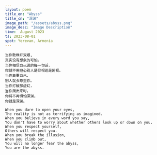 ```yaml
---
layout: poem
title_en: "Abyss"
title_cn: "深渊"
image_path: "/assets/abyss.png"
image_desc: "Image Description"
time:  August 2023
ts: 2023-08-01
spot: Yerevan, Armenia
---
```


    当你敢睁开双眼,  
    真实没有想象的可怕。  
    当你相信自己说的每一句话，  
    你就不用担心别人是仰视还是俯视。  
    当你尊重自己，  
    别人就会尊重你。  
    当你打破那虚幻，  
    当你爬出来时，  
    你将不再惧怕深渊，  
    你就是深渊。  

<!--split-->

    When you dare to open your eyes,  
    The reality is not as terrifying as imagined.  
    When you believe in every word you say,  
    You don't have to worry about whether others look up or down on you.  
    When you respect yourself,  
    Others will respect you.  
    When you break the illusion,  
    When you climb out,  
    You will no longer fear the abyss,  
    You are the abyss.  


